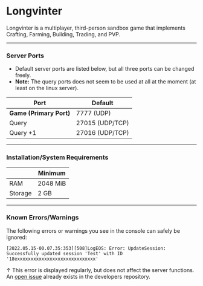 # Longvinter
Longvinter is a multiplayer, third-person sandbox game that implements Crafting, Farming, Building, Trading, and PVP.
___

### Server Ports

- Default server ports are listed below, but all three ports can be changed freely.
- **Note:** The query ports does not seem to be used at all at the moment (at least on the linux server).

| Port | Default |
|---------|---------|
| **Game (Primary Port)** | 7777 (UDP) |
| Query | 27015 (UDP/TCP) |
| Query +1 | 27016 (UDP/TCP) |

___

### Installation/System Requirements

|  | Minimum | 
|---------|---------|
| RAM | 2048 MiB |
| Storage | 2 GB |

___

### Known Errors/Warnings

The following errors or warnings you see in the console can safely be ignored:

```log
[2022.05.15-00.07.35:353][508]LogEOS: Error: UpdateSession: 
Successfully updated session 'Test' with ID '18exxxxxxxxxxxxxxxxxxxxxxxxxxxxx'
```

↑ This error is displayed regularly, but does not affect the server functions. An  [open issue](https://github.com/Uuvana-Studios/longvinter-linux-server/issues/40) already exists in the developers repository.